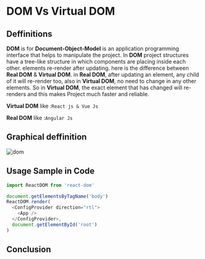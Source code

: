 # DOM Vs Virtual DOM

## Deffinitions

**DOM** is for **Document-Object-Model** is an application programming interface that helps to manipulate the project. In **DOM** project structures have a tree-like structure in which components are placing inside each other.  elements re-render after updating. here is the difference between **Real DOM** & **Virtual DOM**. in **Real DOM**, after updating an element, any child of it will re-render too, also in **Virtual DOM**, no need to change in any other elements. So in **Virtual DOM**, the exact element that has changed will re-renders and this makes Project much faster and reliable.

 **Virtual DOM** like :`React js & Vue Js`
 
**Real DOM** like :`Angular Js`

## Graphical deffinition
![dom](https://user-images.githubusercontent.com/48600357/110433327-8d272e80-80c5-11eb-8155-7eac90f235f4.png)

## Usage Sample in Code

```js
import ReactDOM from 'react-dom'

document.getElementsByTagName('body')
ReactDOM.render(
  <ConfigProvider direction="rtl">
    <App />
  </ConfigProvider>,
  document.getElementById('root')
)
```

## Conclusion

